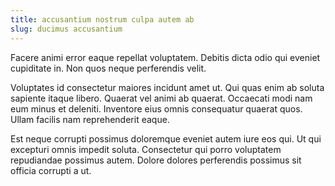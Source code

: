 ```yaml
---
title: accusantium nostrum culpa autem ab
slug: ducimus accusantium
---
```


Facere animi error eaque repellat voluptatem. Debitis dicta odio qui eveniet cupiditate in. Non quos neque perferendis velit.

Voluptates id consectetur maiores incidunt amet ut. Qui quas enim ab soluta sapiente itaque libero. Quaerat vel animi ab quaerat. Occaecati modi nam eum minus et deleniti. Inventore eius omnis consequatur quaerat quos. Ullam facilis nam reprehenderit eaque.

Est neque corrupti possimus doloremque eveniet autem iure eos qui. Ut qui excepturi omnis impedit soluta. Consectetur qui porro voluptatem repudiandae possimus autem. Dolore dolores perferendis possimus sit officia corrupti a ut.
